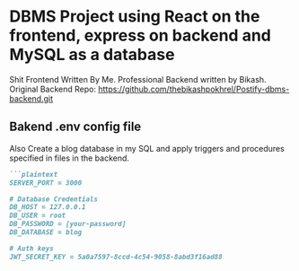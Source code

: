 # DBMS Project using React on the frontend, express on backend and MySQL as a database
Shit Frontend Written By Me.
Professional Backend written by Bikash.
Original Backend Repo: https://github.com/thebikashpokhrel/Postify-dbms-backend.git


## Bakend .env config file
Also
Create a blog database in my SQL and apply triggers and procedures specified in files in the backend.

```markdown
```plaintext
SERVER_PORT = 3000

# Database Credentials
DB_HOST = 127.0.0.1
DB_USER = root
DB_PASSWORD = [your-password]
DB_DATABASE = blog

# Auth keys
JWT_SECRET_KEY = 5a0a7597-8ccd-4c54-9058-8abd3f16ad88
```
